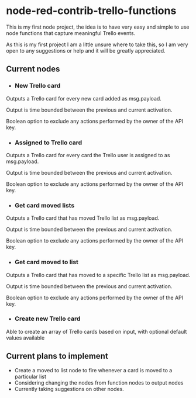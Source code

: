 # node-red-contrib-trello-functions

This is my first node project, the idea is to have very easy 
and simple to use node functions that capture meaningful Trello events.

As this is my first project I am a little unsure where to take this, 
so I am very open to any suggestions or help and it will be greatly appreciated.


## Current nodes 

* ### New Trello card

Outputs a Trello card for every new card added  as msg.payload.

Output is time bounded between the previous and current activation.

Boolean option to exclude any actions performed by the owner of the API key.

* ### Assigned to Trello card

Outputs a Trello card for every card the Trello user is assigned to as msg.payload.

Output is time bounded between the previous and current activation.

Boolean option to exclude any actions performed by the owner of the API key.

* ### Get card moved lists

Outputs a Trello card that has moved Trello list as msg.payload.

Output is time bounded between the previous and current activation.

Boolean option to exclude any actions performed by the owner of the API key.

* ### Get card moved to list

Outputs a Trello card that has moved to a specific Trello list as msg.payload.

Output is time bounded between the previous and current activation.

Boolean option to exclude any actions performed by the owner of the API key.

* ### Create new Trello card

Able to create an array of Trello cards based on input, with optional default values 
available


## Current plans to implement
* Create a moved to list node to fire whenever a card is moved to a particular list
* Considering changing the nodes from function nodes to output nodes
* Currently taking suggestions on other nodes.
